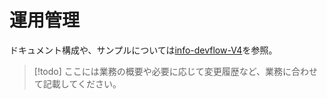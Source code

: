 # 運用管理

ドキュメント構成や、サンプルについては[info-devflow-V4](https://pubdev.rkkcs.co.jp/info-devflow-V4/main/)を参照。

> [!todo]
> ここには業務の概要や必要に応じて変更履歴など、業務に合わせて記載してください。
